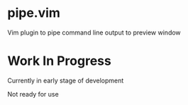 # pipe.vim
Vim plugin to pipe command line output to preview window

# Work In Progress
Currently in early stage of development

Not ready for use
